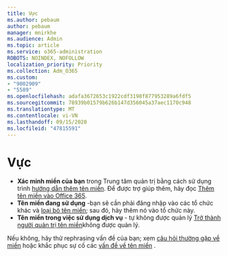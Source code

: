 ```yaml
---
title: Vực
ms.author: pebaum
author: pebaum
manager: mnirkhe
ms.audience: Admin
ms.topic: article
ms.service: o365-administration
ROBOTS: NOINDEX, NOFOLLOW
localization_priority: Priority
ms.collection: Adm_O365
ms.custom:
- "9002909"
- "5589"
ms.openlocfilehash: adafa3672653c1922cdf3198f877953289a6fdf5
ms.sourcegitcommit: 78939b01579b626b147d356045a37aec1170c948
ms.translationtype: MT
ms.contentlocale: vi-VN
ms.lasthandoff: 09/15/2020
ms.locfileid: "47815591"
---
```

# <a name="domains"></a>Vực

- **Xác minh miền của bạn** trong Trung tâm quản trị bằng cách sử dụng trình [hướng dẫn thêm tên miền](https://admin.microsoft.com/Adminportal#/Domains/Wizard). Để được trợ giúp thêm, hãy đọc [Thêm tên miền vào Office 365](https://docs.microsoft.com/microsoft-365/admin/setup/add-domain?view=o365-worldwide).
- **Tên miền đang sử dụng** -bạn sẽ cần phải đăng nhập vào các tổ chức khác và [loại bỏ tên miền](https://docs.microsoft.com/microsoft-365/admin/get-help-with-domains/remove-a-domain?view=o365-worldwide); sau đó, hãy thêm nó vào tổ chức này.
- **Tên miền trong việc sử dụng dịch vụ**  -  tự không được quản lý [Trở thành người quản trị tên miền](https://docs.microsoft.com/azure/active-directory/users-groups-roles/domains-admin-takeover)không được quản lý.

Nếu không, hãy thử rephrasing vấn đề của bạn; xem [câu hỏi thường gặp về miền](https://docs.microsoft.com/microsoft-365/admin/setup/domains-faq?view=o365-worldwide) hoặc khắc phục sự cố các [vấn đề về tên miền](https://docs.microsoft.com/microsoft-365/admin/get-help-with-domains/find-and-fix-issues?view=o365-worldwide) .

